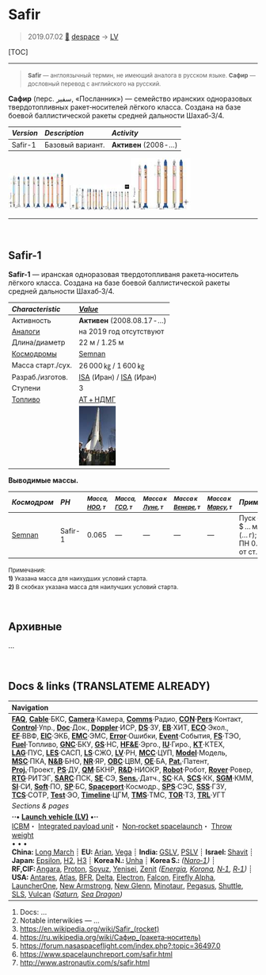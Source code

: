 # Safir
> 2019.07.02 [🚀](../index/index.md) [despace](index.md) → [LV](lv.md)

[TOC]

---

> <small>**Safir** — англоязычный термин, не имеющий аналога в русском языке. **Сафир** — дословный перевод с английского на русский.</small>

**Сафир** (перс. سفير‎, «Посланник») — семейство иранских одноразовых твердотопливных ракет‑носителей лёгкого класса. Создана на базе боевой баллистической ракеты средней дальности Шахаб‑3/4.

|*Version*|*Description*|*Activity*|
|:--|:--|:--|
|Safir-1|Базовый вариант.|**Активен** (2008 ‑ …)|

[![](f/lv/safir/safir_rf01_thumb.jpg)](f/lv/safir/safir_rf01.jpg) [![](f/lv/safir/safir_rf02_thumb.jpg)](f/lv/safir/safir_rf02.jpg) [![](f/lv/safir/safir_rf03_thumb.jpg)](f/lv/safir/safir_rf03.jpg)


---

<p style="page-break-after:always"> </p>

## Safir-1
**Safir-1** — иранская одноразовая твердотопливаня ракета‑носитель лёгкого класса. Создана на базе боевой баллистической ракеты средней дальности Шахаб‑3/4.

|*Characteristic*|*[Value](si.md)*|
|:--|:--|
|Активность|**Активен** (2008.08.17 ‑ …)|
|[Аналоги](analogue.md)|на 2019 год отсутствуют|
|Длина/диаметр|22 м / 1.25 м|
|[Космодромы](spaceport.md)|[Semnan](semnan.md)|
|Масса старт./сух.|26 000 ㎏ / 1 600 ㎏|
|Разраб./изготов.|[ISA](zz_isa.md) (Иран) / [ISA](zz_isa.md) (Иран)|
|Ступени|3|
|[Топливо](fuel.md)|[АТ + НДМГ](at_plus.md)|
| |[![](f/lv/safir/safir1_01_thumb.jpg)](f/lv/safir/safir1_01.jpg)|

**Выводимые массы.**

|*Космодром*|*РН*|<small>*Масса,<br> [НОО](nnb.md), т*</small>|<small>*Масса,<br> [ГСО](nnb.md), т*</small>|<small>*Масса к<br> [Луне](moon.md), т*</small>|<small>*Масса к<br> [Венере](venus.md), т*</small>|<small>*Масса к<br> [Марсу](mars.md), т*</small>|*Примечания*|
|:--|:--|:--|:--|:--|:--|:--|:--|
|[Semnan](semnan.md)|Safir-1|0.065|—|—|—|—|Пуск — $ … млн (… г);<br> ПН 0.25 % от ст.массы|

<small>Примечания:<br> **1)** Указана масса для наихудших условий старта.<br> **2)** В скобках указана масса для наилучших условий старта.</small>



<p style="page-break-after:always"> </p>

## Архивные

…



<p style="page-break-after:always"> </p>

## Docs & links (TRANSLATEME ALREADY)
|Navigation|
|:--|
|**[FAQ](faq.md)**, **[Cable](cable.md)**·БКС, **[Camera](cam.md)**·Камера, **[Comms](comms.md)**·Радио, **[CON](contact.md)·[Pers](person.md)**·Контакт, **[Control](control.md)**·Упр., **[Doc](doc.md)**·Док., **[Doppler](doppler.md)**·ИСР, **[DS](ds.md)**·ЗУ, **[EB](eb.md)**·ХИТ, **[ECO](ecology.md)**·Экол., **[EF](ef.md)**·ВВФ, **[ElC](elc.md)**·ЭКБ, **[EMC](emc.md)**·ЭМС, **[Error](error.md)**·Ошибки, **[Event](event.md)**·События, **[FS](fs.md)**·ТЭО, **[Fuel](fuel.md)**·Топливо, **[GNC](gnc.md)**·БКУ, **[GS](scs.md)**·НС, **[HF&E](hfe.md)**·Эрго., **[IU](iu.md)**·Гиро., **[KT](kt.md)**·КТЕХ, **[LAG](lag.md)**·ПУC, **[LES](les.md)**·САСП, **[LS](ls.md)**·СЖО, **[LV](lv.md)**·РН, **[MCC](mcc.md)**·ЦУП, **[Model](model.md)**·Модель, **[MSC](sc.md)**·ПКА, **[N&B](nnb.md)**·БНО, **[NR](nr.md)**·ЯР, **[OBC](obc.md)**·ЦВМ, **[OE](oe.md)**·БА, **[Pat.](патент.md)**·Патент, **[Proj.](project.md)**·Проект, **[PS](ps.md)**·ДУ, **[QM](qm.md)**·БКНР, **[R&D](rnd.md)**·НИОКР, **[Robot](robotics.md)**·Робот, **[Rover](rover.md)**·Ровер, **[RTG](rtg.md)**·РИТЭГ, **[SARC](sarc.md)**·ПСК, **[SE](se.md)**·СЭ, **[Sens.](sensor.md)**·Датч., **[SC](sc.md)**·КА, **[SCS](scs.md)**·КК, **[SGM](sgm.md)**·КММ, **[SI](si.md)**·СИ, **[Soft](soft.md)**·ПО, **[SP](sp.md)**·БС, **[Spaceport](spaceport.md)**·Космодр., **[SPS](sps.md)**·СЭС, **[SSS](sss.md)**·ГЗУ, **[TCS](tcs.md)**·СОТР, **[Test](test.md)**·ЭО, **[Timeline](timeline.md)**·ЦГМ, **[TMS](tms.md)**·ТМС, **[TOR](tor.md)**·ТЗ, **[TRL](trl.md)**·УГТ|
|*Sections & pages*|
|**··• [Launch vehicle (LV)](lv.md) •··**<br> [ICBM](icbm.md)・ [Integrated payload unit](lv.md)・ [Non‑rocket spacelaunch](nrs.md)・ [Throw weight](throw_weight.md)<br>• • •<br> **China:** [Long March](long_march.md) ┊ **EU:** [Arian](arian.md), [Vega](vega.md) ┊ **India:** [GSLV](gslv.md), [PSLV](pslv.md) ┊ **Israel:** [Shavit](shavit.md) ┊ **Japan:** [Epsilon](epsilon.md), [H2](h2.md), [H3](h3.md) ┊ **Korea N.:** [Unha](unha.md) ┊ **Korea S.:** *([Naro‑1](naro_1.md))* ┊ **RF,CIF:** [Angara](angara.md), [Proton](proton.md), [Soyuz](soyuz.md), [Yenisei](yenisei.md), [Zenit](zenit.md) *([Energia](energia.md), [Korona](korona.md), [N‑1](n_1.md), [R‑1](r_7.md))* ┊ **USA:** [Antares](antares.md), [Atlas](atlas.md), [BFR](bfr.md), [Delta](delta.md), [Electron](electron.md), [Falcon](falcon.md), [Firefly Alpha](firefly_alpha.md), [LauncherOne](launcherone.md), [New Armstrong](new_armstrong.md), [New Glenn](new_glenn.md), [Minotaur](minotaur.md), [Pegasus](pegasus.md), [Shuttle](shuttle.md), [SLS](sls.md), [Vulcan](vulcan.md) *([Saturn](saturn_lv.md), [Sea Dragon](sea_dragon.md))*|

   1. Docs: …
   1. Notable interwikies — …
   1. <https://en.wikipedia.org/wiki/Safir_(rocket)>
   1. <https://ru.wikipedia.org/wiki/Сафир_(ракета‑носитель)>
   1. <https://forum.nasaspaceflight.com/index.php?:topic=36497.0>
   1. <https://www.spacelaunchreport.com/safir.html>
   1. <http://www.astronautix.com/s/safir.html>
